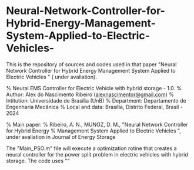 # Neural-Network-Controller-for-Hybrid-Energy-Management-System-Applied-to-Electric-Vehicles-
This is the repository of sources and codes used in that paper "Neural Network Controller for Hybrid Energy Management System Applied to Electric Vehicles " ( under avaliation).

% Neural EMS Controller for Electric Vehicle with hybrid storage - 1.0.
% Author: Alex do Nascimento Ribeiro (alexnascimentor@gmail.com)
% Intitution: Universidade de Brasília  (UnB)
% Department: Departamento de Engenharia Mecânica
% Local and data:  Brasília, Distrito Federal, Brasil  - 2024

% Main paper:
% Ribeiro, A. N., MUNOZ, D. M., "Neural Network Controller for Hybrid Energy
% Management System Applied to Electric Vehicles ", under avaliation in Journal of Energy Storage 

The "Main_PSO.m" file will execute a optimization rotine that creates a neural controller for the power split problem in electric vehicles with hybrid storage.
The code uses ""

